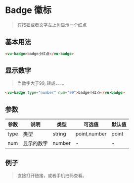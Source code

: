 # Badge 徽标
> 在按钮或者文字左上角显示一个红点

## 基本用法
```html
<vu-badge>badge小红点</vu-badge>
```

## 显示数字
> 当数字大于99, 转成`...`。
```html
<vu-badge type="number" num="99">badge小红点</vu-badge>
```

## 参数
| 参数 | 说明       | 类型   | 可选值       | 默认值 |
|------|----------|--------|--------------|--------|
| type | 类型       | string | point,number | point  |
| num  | 显示的数字 | number | -            | -      |

## 例子
> 直接打开链接，或者手机扫码查看。

<qrcode href="https://greatweber.github.io/vueUI/dist/index.html#/badge"></qrcode>